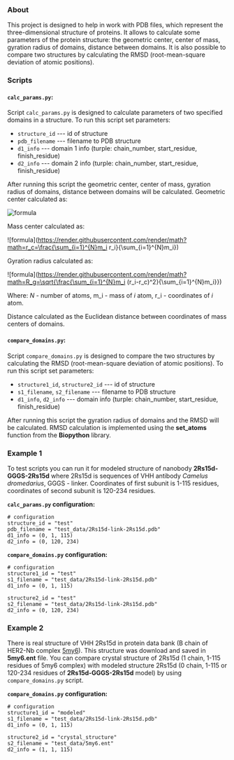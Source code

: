 ### About
This project is designed to help in work with PDB files, which represent the three-dimensional structure of proteins. It allows to calculate some parameters of the protein structure: the geometric center, center of mass, gyration radius of domains, distance between domains. It is also possible to compare two structures by calculating the RMSD (root-mean-square deviation of atomic positions).

### Scripts
#### `calc_params.py`:
Script `calc_params.py` is designed to calculate parameters of two specified domains in a structure. To run this script set parameters:
- `structure_id` --- id of structure
- `pdb_filename` --- filename to PDB structure
- `d1_info` --- domain 1 info (turple: chain_number, start_residue, finish_residue)
- `d2_info` --- domain 2 info (turple: chain_number, start_residue, finish_residue)

After running this script the geometric center, center of mass, gyration radius of domains, distance between domains will be calculated.
Geometric center calculated as:

![formula](https://render.githubusercontent.com/render/math?math=r_c=\frac{\sum_{i=1}^{N}r_i}{N})

Mass center calculated as:

![formula](https://render.githubusercontent.com/render/math?math=r_c=\frac{\sum_{i=1}^{N}m_i r_i}{\sum_{i=1}^{N}m_i})

Gyration radius calculated as:

![formula](https://render.githubusercontent.com/render/math?math=R_g=\sqrt{\frac{\sum_{i=1}^{N}m_i (r_i-r_c)^2}{\sum_{i=1}^{N}m_i}})

Where: *N* - number of atoms, m_i - mass of *i* atom, r_i - coordinates of *i* atom.

Distance calculated as the Euclidean distance between coordinates of mass centers of domains.

#### `compare_domains.py`:
Script `compare_domains.py` is designed to compare the two structures by calculating the RMSD (root-mean-square deviation of atomic positions). To run this script set parameters:
- `structure1_id`, `structure2_id` --- id of structure
- `s1_filename`, `s2_filename` --- filename to PDB structure
- `d1_info`, `d2_info` --- domain info (turple: chain_number, start_residue, finish_residue)

After running this script the gyration radius of domains and the RMSD will be calculated. RMSD calculation is implemented using the **set_atoms** function from the **Biopython** library.

### Example 1
To test scripts you can run it for modeled structure of nanobody **2Rs15d-GGGS-2Rs15d** where 2Rs15d is sequences of VHH antibody *Camelus dromedarius*, GGGS - linker. Coordinates of first subunit is 1-115 residues, coordinates of second subunit is 120-234 residues.

__`calc_params.py` configuration:__
```
# configuration
structure_id = "test"
pdb_filename = "test_data/2Rs15d-link-2Rs15d.pdb"
d1_info = (0, 1, 115)
d2_info = (0, 120, 234)
```

__`compare_domains.py` configuration:__
```
# configuration
structure1_id = "test"
s1_filename = "test_data/2Rs15d-link-2Rs15d.pdb"
d1_info = (0, 1, 115)

structure2_id = "test"
s2_filename = "test_data/2Rs15d-link-2Rs15d.pdb"
d2_info = (0, 120, 234)
```

### Example 2
There is real structure of VHH 2Rs15d in protein data bank (B chain of HER2-Nb complex [5my6](https://www.rcsb.org/structure/5MY6)). This structure was download and saved in **5my6.ent** file. You can compare crystal structure of 2Rs15d (1 chain, 1-115 residues of 5my6 complex) with modeled structure 2Rs15d (0 chain, 1-115 or 120-234 residues of **2Rs15d-GGGS-2Rs15d** model) by using `compare_domains.py` script.

__`compare_domains.py` configuration:__
```
# configuration
structure1_id = "modeled"
s1_filename = "test_data/2Rs15d-link-2Rs15d.pdb"
d1_info = (0, 1, 115)

structure2_id = "crystal_structure"
s2_filename = "test_data/5my6.ent"
d2_info = (1, 1, 115)
```
